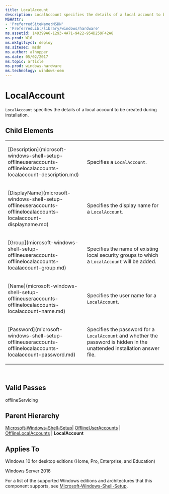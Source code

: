 ```yaml
---
title: LocalAccount
description: LocalAccount specifies the details of a local account to be created during installation.
MSHAttr:
- 'PreferredSiteName:MSDN'
- 'PreferredLib:/library/windows/hardware'
ms.assetid: 149399A6-1293-4A71-9422-954D259F42A8
ms.prod: W10
ms.mktglfcycl: deploy
ms.sitesec: msdn
ms.author: alhopper
ms.date: 05/02/2017
ms.topic: article
ms.prod: windows-hardware
ms.technology: windows-oem
---
```


# LocalAccount


`LocalAccount` specifies the details of a local account to be created during installation.

## Child Elements


<table>
<colgroup>
<col width="50%" />
<col width="50%" />
</colgroup>
<tbody>
<tr class="odd">
<td><p>[Description](microsoft-windows-shell-setup-offlineuseraccounts-offlinelocalaccounts-localaccount-description.md)</p></td>
<td><p>Specifies a <code>LocalAccount</code>.</p></td>
</tr>
<tr class="even">
<td><p>[DisplayName](microsoft-windows-shell-setup-offlineuseraccounts-offlinelocalaccounts-localaccount-displayname.md)</p></td>
<td><p>Specifies the display name for a <code>LocalAccount</code>.</p></td>
</tr>
<tr class="odd">
<td><p>[Group](microsoft-windows-shell-setup-offlineuseraccounts-offlinelocalaccounts-localaccount-group.md)</p></td>
<td><p>Specifies the name of existing local security groups to which a <code>LocalAccount</code> will be added.</p></td>
</tr>
<tr class="even">
<td><p>[Name](microsoft-windows-shell-setup-offlineuseraccounts-offlinelocalaccounts-localaccount-name.md)</p></td>
<td><p>Specifies the user name for a <code>LocalAccount</code>.</p></td>
</tr>
<tr class="odd">
<td><p>[Password](microsoft-windows-shell-setup-offlineuseraccounts-offlinelocalaccounts-localaccount-password.md)</p></td>
<td><p>Specifies the password for a <code>LocalAccount</code> and whether the password is hidden in the unattended installation answer file.</p></td>
</tr>
</tbody>
</table>

 

## Valid Passes


offlineServicing

## Parent Hierarchy


[Microsoft-Windows-Shell-Setup](microsoft-windows-shell-setup.md)| [OfflineUserAccounts](microsoft-windows-shell-setup-offlineuseraccounts.md) | [OfflineLocalAccounts](microsoft-windows-shell-setup-offlineuseraccounts-offlinelocalaccounts.md) | **LocalAccount**

## Applies To


Windows 10 for desktop editions (Home, Pro, Enterprise, and Education)

Windows Server 2016

For a list of the supported Windows editions and architectures that this component supports, see [Microsoft-Windows-Shell-Setup](microsoft-windows-shell-setup.md).

 

 






